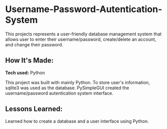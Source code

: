 # Username-Password-Autentication-System
This projects represents a user-friendly database management system that allows user to enter their username/password, create/delete an account, and change their password. 

## How It's Made:

**Tech used:** Python

This project was built with mainly Python. To store user's information, sqlite3 was used as the database. PySimpleGUI created the username/password autentication system interface.

## Lessons Learned:

Learned how to create a database and a user interface using Python.




